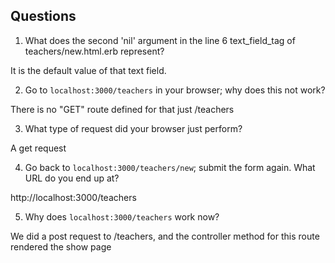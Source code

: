 ## Questions

1. What does the second 'nil' argument in the line 6 text_field_tag of teachers/new.html.erb represent?

It is the default value of that text field. 


2. Go to `localhost:3000/teachers` in your browser; why does this not work?

There is no "GET" route defined for that just /teachers


3. What type of request did your browser just perform?

A get request


4. Go back to `localhost:3000/teachers/new`; submit the form again. What URL do you end up at?

http://localhost:3000/teachers


5. Why does `localhost:3000/teachers` work now?

We did a post request to /teachers, and the controller method for this route rendered
the show page
